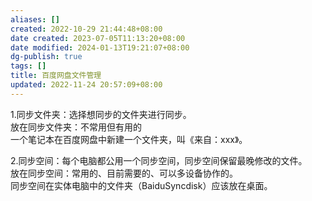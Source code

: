 ```yaml
---
aliases: []
created: 2022-10-29 21:44:48+08:00
date created: 2023-07-05T11:13:20+08:00
date modified: 2024-01-13T19:21:07+08:00
dg-publish: true
tags: []
title: 百度网盘文件管理
updated: 2022-11-24 20:57:09+08:00
---
```


1.同步文件夹：选择想同步的文件夹进行同步。  
放在同步文件夹：不常用但有用的  
一个笔记本在百度网盘中新建一个文件夹，叫《来自：xxx》。

2.同步空间：每个电脑都公用一个同步空间，同步空间保留最晚修改的文件。  
放在同步空间：常用的、目前需要的、可以多设备协作的。  
同步空间在实体电脑中的文件夹（BaiduSyncdisk）应该放在桌面。